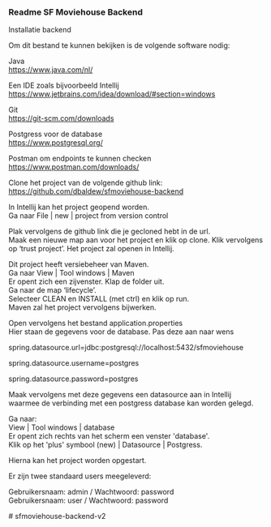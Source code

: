 
### Readme SF Moviehouse Backend

Installatie backend

Om dit bestand te kunnen bekijken is de volgende software nodig:

Java   
https://www.java.com/nl/

Een IDE zoals bijvoorbeeld Intellij  
https://www.jetbrains.com/idea/download/#section=windows

Git   
https://git-scm.com/downloads

Postgress voor de database   
https://www.postgresql.org/

Postman om endpoints te kunnen checken   
https://www.postman.com/downloads/

Clone het project van de volgende github link:  
https://github.com/dbaldew/sfmoviehouse-backend


In Intellij kan het project geopend worden.  
Ga naar File | new | project from  version control


Plak vervolgens de github link die je gecloned hebt in de url.   
Maak een nieuwe map aan voor het project en klik op clone. 
Klik vervolgens op ‘trust project’. Het project zal openen in Intellij.  

Dit project heeft versiebeheer van Maven.  
Ga naar View | Tool windows | Maven  
Er opent zich een zijvenster. Klap de folder uit.  
Ga naar de map ‘lifecycle’.  
Selecteer CLEAN en INSTALL (met ctrl) en klik op run.   
Maven zal het project vervolgens bijwerken.  


Open vervolgens het bestand application.properties  
Hier staan de gegevens voor de database. Pas deze aan naar wens


spring.datasource.url=jdbc:postgresql://localhost:5432/sfmoviehouse

spring.datasource.username=postgres

spring.datasource.password=postgres  


Maak vervolgens met deze gegevens een datasource aan in Intellij waarmee de verbinding met een postgress database kan worden gelegd.   

Ga naar:  
View | Tool windows | database   
Er opent zich rechts van het scherm een venster 'database'.  
Klik op het 'plus' symbool (new) | Datasource | Postgress.  



Hierna kan het project worden opgestart.

Er zijn twee standaard users meegeleverd:  

Gebruikersnaam: admin / Wachtwoord: password  
Gebruikersnaam: user / Wachtwoord: password



#   s f m o v i e h o u s e - b a c k e n d - v 2  
 